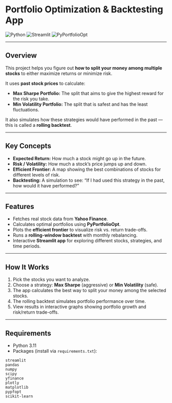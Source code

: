 # Portfolio Optimization & Backtesting App

![Python](https://img.shields.io/badge/Python-3.11-blue)
![Streamlit](https://img.shields.io/badge/Streamlit-App-green)
![PyPortfolioOpt](https://img.shields.io/badge/PyPortfolioOpt-Enabled-orange)

---

## Overview

This project helps you figure out **how to split your money among multiple stocks** to either maximize returns or minimize risk.  

It uses **past stock prices** to calculate:

- **Max Sharpe Portfolio:** The split that aims to give the highest reward for the risk you take.  
- **Min Volatility Portfolio:** The split that is safest and has the least fluctuations.  

It also simulates how these strategies would have performed in the past — this is called a **rolling backtest**.

---

## Key Concepts

- **Expected Return:** How much a stock might go up in the future.  
- **Risk / Volatility:** How much a stock’s price jumps up and down.  
- **Efficient Frontier:** A map showing the best combinations of stocks for different levels of risk.  
- **Backtesting:** A simulation to see: “If I had used this strategy in the past, how would it have performed?”

---

## Features

- Fetches real stock data from **Yahoo Finance**.  
- Calculates optimal portfolios using **PyPortfolioOpt**.  
- Plots the **efficient frontier** to visualize risk vs. return trade-offs.  
- Runs a **rolling-window backtest** with monthly rebalancing.  
- Interactive **Streamlit app** for exploring different stocks, strategies, and time periods.

---

## How It Works

1. Pick the stocks you want to analyze.  
2. Choose a strategy: **Max Sharpe** (aggressive) or **Min Volatility** (safe).  
3. The app calculates the best way to split your money among the selected stocks.  
4. The rolling backtest simulates portfolio performance over time.  
5. View results in interactive graphs showing portfolio growth and risk/return trade-offs.

---

## Requirements

- Python 3.11  
- Packages (install via `requirements.txt`):

```text
streamlit
pandas
numpy
scipy
yfinance
plotly
matplotlib
pypfopt
scikit-learn
```
